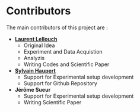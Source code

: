 <!--
Copyright (c) 2024, EAR MNHN
BSD 3-Clause License
-->

Contributors 
=============
The main contributors of this project are : <br>
* **[Laurent Lellouch](https://github.com/laurent-lellouch)**
   * Original Idea
   * Experiment and Data Acquistion
   * Analyzis
   * Writing Codes and Scientific Paper
* **[Sylvain Haupert](https://github.com/shaupert)**
   * Support for Experimental setup development 
   * Support for Github Repository
* **Jérôme Sueur**
   * Support for Experimental setup development 
   * Writing Scientific Paper